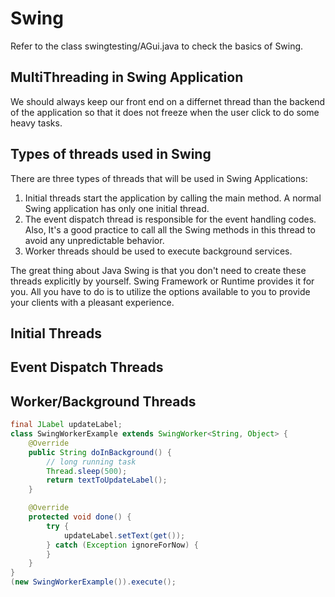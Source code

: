 # Swing

Refer to the class swingtesting/AGui.java to check the basics of Swing.

## MultiThreading in Swing Application

We should always keep our front end on a differnet thread than the backend of the application so that it does not freeze when the user click to do some heavy tasks.

## Types of threads used in Swing

There are three types of threads that will be used in Swing Applications:

1. Initial threads start the application by calling the main method. A normal Swing application has only one initial thread.
2. The event dispatch thread is responsible for the event handling codes. Also, It's a good practice to call all the Swing methods in this thread to avoid any unpredictable behavior.
3. Worker threads should be used to execute background services.

The great thing about Java Swing is that you don't need to create these threads explicitly by yourself. Swing Framework or Runtime provides it for you. All you have to do is to utilize the options available to you to provide your clients with a pleasant experience.

## Initial Threads

## Event Dispatch Threads

## Worker/Background Threads

```java
final JLabel updateLabel;
class SwingWorkerExample extends SwingWorker<String, Object> {
    @Override
    public String doInBackground() {
        // long running task
        Thread.sleep(500);
        return textToUpdateLabel();
    }

    @Override
    protected void done() {
        try {
            updateLabel.setText(get());
        } catch (Exception ignoreForNow) {
        }
    }
}
(new SwingWorkerExample()).execute();
```
